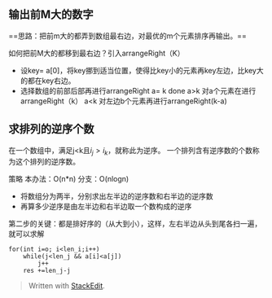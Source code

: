 ## 输出前M大的数字
==思路：把前m大的都弄到数组最右边，对最优的m个元素排序再输出。==

如何把前M大的都移到最右边？引入arrangeRight（K）
 - 设key= a[0]，将key挪到适当位置，使得比key小的元素再key左边，比key大的都在key右边。
 - 选择数组的前部后部再进行arrangeRight
a= k done
a>k 对a个元素在进行arrangeRight（k）
a<k 对左边b个元素再进行arrangeRight(k-a)

## 求排列的逆序个数
在一个数组中，满足j<k且$i_j>i_k$，就称此为逆序。
一个排列含有逆序数的个数称为这个排列的逆序数。

策略
本办法：O(n*n)
分支：O(nlogn)
- 将数组分为两半，分别求出左半边的逆序数和右半边的逆序数
- 再算多少逆序是由左半边和右半边取一个数构成的逆序

第二步的关键：都是排好序的（从大到小），这样，左右半边从头到尾各扫一遍，就可以求解
```
for(int i=o; i<len_i;i++)
	while(j<len_j && a[i]<a[j])
		j++
	res +=len_j-j
```
> Written with [StackEdit](https://stackedit.io/).
<!--stackedit_data:
eyJoaXN0b3J5IjpbLTE5MDYxMTA3OTYsLTEwMzcyODYxMjBdfQ
==
-->